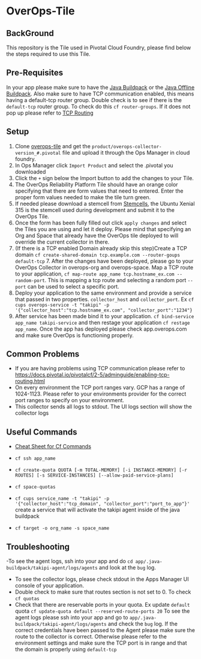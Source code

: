 # OverOps-Tile
## BackGround
This repository is the Tile used in Pivotal Cloud Foundry, please find below the steps required to use this Tile. 

## Pre-Requisites 
In your app please make sure to have the [Java Buildpack](https://github.com/cloudfoundry/java-buildpack) or the [Java Offline Buildpack](https://docs.pivotal.io/pivotalcf/2-4/buildpacks/java/index.html). 
Also make sure to have TCP communication enabled, this means having a default-tcp router group. Double check is to see if there is the ```default-tcp``` router group. 
To check do this ```cf router-groups```. If it does not pop up please refer to [TCP Routing](https://docs.cloudfoundry.org/adminguide/enabling-tcp-routing.html)
## Setup
1. Clone [overops-tile](https://github.com/takipi-field/overops-tile) and get the ```product/overops-collector-version_#.pivotal``` file and upload it through the Ops Manager in cloud foundry. 
2. In Ops Manager click ```Import Product``` and select the .pivotal you downloaded
3. Click the ```+``` sign below the Import button to add the changes to your Tile.
4. The OverOps Reliability Platform Tile should have an orange color specifying that there are form values that need to entered. Enter the proper form values needed to make the tile turn green. 
5. If needed please download a stemcell from [Stemcells](https://bosh.cloudfoundry.org/stemcells/), the Ubuntu Xenial 315 is the stemcell used during development and submit it to the OverOps Tile. 
6. Once the form has been fully filled out click `apply changes` and select the Tiles you are using and let it deploy. Please mind that specifying an Org and Space that already have the OverOps tile deployed to will override the current collector in there.    
7. (If there is a TCP enabled Domain already skip this step)Create a TCP domain `cf create-shared-domain tcp.example.com --router-goups default-tcp` 7. After the changes have been deployed, please go to your OverOps Collector in overops-org and overops-space. Map a TCP route to your application, ```cf map-route app_name tcp.hostname_ex.com --random-port```. This is mapping a tcp route and selecting a random port ```--port``` can be used to select a specific port.
8. Deploy your application to the same environment and provide a service that passed in two properties. ```collector_host``` and ```collector_port```. Ex ```cf cups overops-service -t "takipi" -p '{"collector_host":"tcp.hostname_ex.com", "collector_port":"1234"}```
9. After service has been made bind it to your application. ```cf bind-service app_name takipi-service``` and then restage your application ```cf restage app_name```. Once the app has deployed please check app.overops.com and make sure OverOps is functioning properly. 

## Common Problems
- If you are having problems using TCP communication please refer to https://docs.pivotal.io/pivotalcf/2-5/adminguide/enabling-tcp-routing.html
- On every environment the TCP port ranges vary. GCP has a range of 1024-1123. Please refer to your environments provider for the correct port ranges to specify on your environment. 
- This collector sends all logs to stdout. The UI logs section will show the collector logs

## Useful Commands
+ [Cheat Sheet for Cf Commands](https://blog.anynines.com/cloud-foundry-command-line-cheat-sheet/)

+ ```cf ssh app_name```
+ ```cf create-quota QUOTA [-m TOTAL-MEMORY] [-i INSTANCE-MEMORY] [-r ROUTES] [-s SERVICE-INSTANCES] [--allow-paid-service-plans] ```
+ ```cf space-quotas```
+ ```cf cups service_name -t "takipi" -p '{"collector_host":"tcp_domain", "collector_port":"port_to_app"}'``` create a service that will activate the takipi agent inside of the java buildpack
+ ``` cf target -o org_name -s space_name ```

## Troubleshooting
-To see the agent logs, ssh into your app and do ```cd app/.java-buildpack/takipi-agent/logs/agents``` and look at the ```bug``` log.
- To see the collector logs, please check stdout in the Apps Manager UI console of your application. 
- Double check to make sure that routes section is not set to 0. To check ```cf quotas``` 
- Check that there are reservable ports in your quota. Ex update ```default``` quota ```cf update-quota default --reserved-route-ports 20```
To see the agent logs please ssh into your app and go to `app/.java-buildpack/takipi-agent/logs/agents` and check the `bug` log. If the correct credentials have been passed to the Agent please make sure the route to the collector is correct. Otherwise please refer to the environment settings and make sure the TCP port is in range and that the domain is properly using ```default-tcp```




